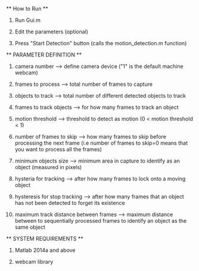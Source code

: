 ** How to Run **

1. Run Gui.m

2. Edit the parameters (optional)

3. Press "Start Detection" button (calls the motion_detection.m function)

** PARAMETER DEFINITION **

1. camera number --> define camera device ("1" is the default machine webcam)

2. frames to process --> total number of frames to capture

3. objects to track --> total number of different detected objects to track

4. frames to track objects --> for how many frames to track an object

5. motion threshold --> threshold to detect as motion (0 < motion threshold < 1)

6. number of frames to skip --> how many frames to skip before processing the next frame (i.e number of frames to skip=0 means that you want to process all the frames)

7. minimum objects size --> minimum area in capture to identify as an object (measured in pixels)

8. hysteria for tracking --> after how many frames to lock onto a moving object

9. hysteresis for stop tracking --> after how many frames that an object has not been detected to forget its existence

10. maximum track distance between frames --> maximum distance between to sequentially processed frames to identify an object as the same object

** SYSTEM REQUIREMENTS **

1. Matlab 2014a and above

2. webcam library
